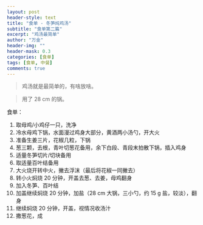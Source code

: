 ```yaml
---
layout: post
header-style: text
title: "食单 - 冬笋炖鸡汤"
subtitle: "食单第二篇"
excerpt: "鸡汤最简单"
author: "万金"
header-img: ""
header-mask: 0.3
categories: [食单]
tags: [食单, 中餐]
comments: true
---
```


> 鸡汤就是最简单的，有啥放啥。

> 用了 28 cm 的锅。

食单：

1. 取母鸡/小鸡仔一只，洗净
2. 冷水母鸡下锅，水面漫过鸡身大部分，黄酒两小汤勺，开大火
3. 准备生姜三片，花椒几粒，下锅
4. 葱三颗，去根，青叶切葱花备用，余下白段、青段末拍散下锅，插入鸡身
5. 适量冬笋切片/切块备用
6. 取适量百叶结备用
7. 大火烧开转中火，撇去浮沫（最后将花椒一同撇去）
8. 转小火焖烧 20 分钟，开盖去葱、去姜，母鸡翻身
9. 加入冬笋、百叶结
10. 加盖继续焖烧 20 分钟，加盐（28 cm 大锅，三小勺，约 15 g 盐，较淡），翻身
11. 继续焖烧 20 分钟，开盖，视情况收汤汁
12. 撒葱花，成
